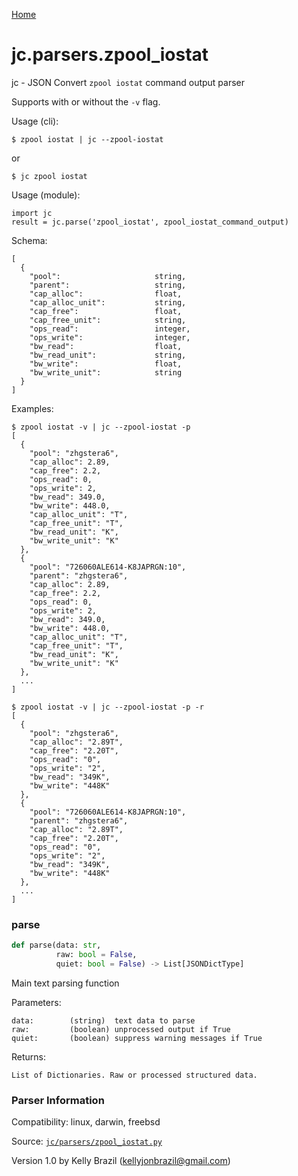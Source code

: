 [Home](https://kellyjonbrazil.github.io/jc/)
<a id="jc.parsers.zpool_iostat"></a>

# jc.parsers.zpool\_iostat

jc - JSON Convert `zpool iostat` command output parser

Supports with or without the `-v` flag.

Usage (cli):

    $ zpool iostat | jc --zpool-iostat

or

    $ jc zpool iostat

Usage (module):

    import jc
    result = jc.parse('zpool_iostat', zpool_iostat_command_output)

Schema:

    [
      {
        "pool":                     string,
        "parent":                   string,
        "cap_alloc":                float,
        "cap_alloc_unit":           string,
        "cap_free":                 float,
        "cap_free_unit":            string,
        "ops_read":                 integer,
        "ops_write":                integer,
        "bw_read":                  float,
        "bw_read_unit":             string,
        "bw_write":                 float,
        "bw_write_unit":            string
      }
    ]

Examples:

    $ zpool iostat -v | jc --zpool-iostat -p
    [
      {
        "pool": "zhgstera6",
        "cap_alloc": 2.89,
        "cap_free": 2.2,
        "ops_read": 0,
        "ops_write": 2,
        "bw_read": 349.0,
        "bw_write": 448.0,
        "cap_alloc_unit": "T",
        "cap_free_unit": "T",
        "bw_read_unit": "K",
        "bw_write_unit": "K"
      },
      {
        "pool": "726060ALE614-K8JAPRGN:10",
        "parent": "zhgstera6",
        "cap_alloc": 2.89,
        "cap_free": 2.2,
        "ops_read": 0,
        "ops_write": 2,
        "bw_read": 349.0,
        "bw_write": 448.0,
        "cap_alloc_unit": "T",
        "cap_free_unit": "T",
        "bw_read_unit": "K",
        "bw_write_unit": "K"
      },
      ...
    ]

    $ zpool iostat -v | jc --zpool-iostat -p -r
    [
      {
        "pool": "zhgstera6",
        "cap_alloc": "2.89T",
        "cap_free": "2.20T",
        "ops_read": "0",
        "ops_write": "2",
        "bw_read": "349K",
        "bw_write": "448K"
      },
      {
        "pool": "726060ALE614-K8JAPRGN:10",
        "parent": "zhgstera6",
        "cap_alloc": "2.89T",
        "cap_free": "2.20T",
        "ops_read": "0",
        "ops_write": "2",
        "bw_read": "349K",
        "bw_write": "448K"
      },
      ...
    ]

<a id="jc.parsers.zpool_iostat.parse"></a>

### parse

```python
def parse(data: str,
          raw: bool = False,
          quiet: bool = False) -> List[JSONDictType]
```

Main text parsing function

Parameters:

    data:        (string)  text data to parse
    raw:         (boolean) unprocessed output if True
    quiet:       (boolean) suppress warning messages if True

Returns:

    List of Dictionaries. Raw or processed structured data.

### Parser Information
Compatibility:  linux, darwin, freebsd

Source: [`jc/parsers/zpool_iostat.py`](https://github.com/kellyjonbrazil/jc/blob/master/jc/parsers/zpool_iostat.py)

Version 1.0 by Kelly Brazil (kellyjonbrazil@gmail.com)
